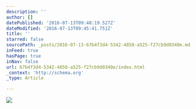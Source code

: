 ```yaml
---
description: ''
author: []
datePublished: '2016-07-13T09:48:19.527Z'
dateModified: '2016-07-13T09:45:41.751Z'
title: ''
starred: false
sourcePath: _posts/2016-07-13-67b4f3d4-5342-4850-a525-f27cb9d0340e.md
inFeed: true
hasPage: true
inNav: false
url: 67b4f3d4-5342-4850-a525-f27cb9d0340e/index.html
_context: 'http://schema.org'
_type: Article

---
```

![](https://the-grid-user-content.s3-us-west-2.amazonaws.com/18932335-12d6-4b95-aada-75e92c6acd2b.jpg)